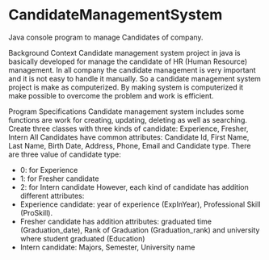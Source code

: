 # CandidateManagementSystem
Java console program to manage Candidates of company.

Background Context
Candidate management system project in java is basically developed for manage the candidate of HR (Human Resource) management.
In all company the candidate management is very important and it is not easy to handle it manually. 
So a candidate management system project is make as computerized.
By making system is computerized it make possible to overcome the problem and work is efficient.

Program Specifications
Candidate management system includes some functions are work for creating, updating, deleting as well as searching. 
Create three classes with three kinds of candidate: Experience, Fresher, Intern
All Candidates have common attributes: Candidate Id, First Name, Last Name, Birth Date, Address, Phone, Email and Candidate type. 
There are three value of candidate type:
-	0: for Experience
-	1: for Fresher candidate
-	2: for Intern candidate
However, each kind of candidate has addition different attributes: 
-	Experience candidate: year of experience (ExpInYear), Professional Skill (ProSkill). 
-	Fresher candidate has addition attributes: graduated time (Graduation_date), Rank of Graduation (Graduation_rank)
and university where student graduated (Education)
-	Intern candidate: Majors, Semester, University name
